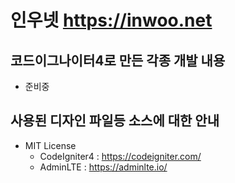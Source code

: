 # 인우넷 https://inwoo.net

## 코드이그나이터4로 만든 각종 개발 내용

- 준비중
<!-- - 사업자 휴폐업 조회
	- 국세청 휴폐업 조회 기능을 내 사이트에서 할 수 있도록 개발
	- friday24.com ( (주)디오더스 ) 의 휴폐업조회 로직을 기반으로 작성 -->

## 사용된 디자인 파일등 소스에 대한 안내

- MIT License
	- CodeIgniter4 : https://codeigniter.com/
	- AdminLTE : https://adminlte.io/